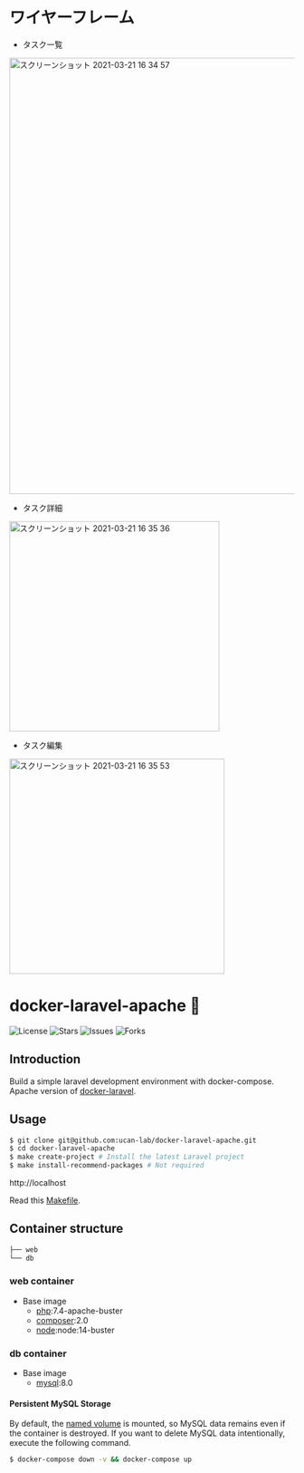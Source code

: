 # ワイヤーフレーム

 - タスク一覧
<img width="770" alt="スクリーンショット 2021-03-21 16 34 57" src="https://user-images.githubusercontent.com/59136013/111897545-d0898180-8a63-11eb-8323-08a5cf96e64b.png">

 - タスク詳細
<img width="371" alt="スクリーンショット 2021-03-21 16 35 36" src="https://user-images.githubusercontent.com/59136013/111897548-d2ebdb80-8a63-11eb-8291-aec590172126.png">

 - タスク編集
<img width="380" alt="スクリーンショット 2021-03-21 16 35 53" src="https://user-images.githubusercontent.com/59136013/111897554-d67f6280-8a63-11eb-8a59-2d26f166cb0b.png">

# docker-laravel-apache 🐳

![License](https://img.shields.io/github/license/ucan-lab/docker-laravel-apache?color=f05340)
![Stars](https://img.shields.io/github/stars/ucan-lab/docker-laravel-apache?color=f05340)
![Issues](https://img.shields.io/github/issues/ucan-lab/docker-laravel-apache?color=f05340)
![Forks](https://img.shields.io/github/forks/ucan-lab/docker-laravel-apache?color=f05340)

## Introduction

Build a simple laravel development environment with docker-compose.
Apache version of [docker-laravel](https://github.com/ucan-lab/docker-laravel).

## Usage

```bash
$ git clone git@github.com:ucan-lab/docker-laravel-apache.git
$ cd docker-laravel-apache
$ make create-project # Install the latest Laravel project
$ make install-recommend-packages # Not required
```

http://localhost

Read this [Makefile](https://github.com/ucan-lab/docker-laravel-apache/blob/master/Makefile).

## Container structure

```bash
├── web
└── db
```

### web container

- Base image
  - [php](https://hub.docker.com/_/php):7.4-apache-buster
  - [composer](https://hub.docker.com/_/composer):2.0
  - [node](https://hub.docker.com/_/node):node:14-buster

### db container

- Base image
  - [mysql](https://hub.docker.com/_/mysql):8.0

#### Persistent MySQL Storage

By default, the [named volume](https://docs.docker.com/compose/compose-file/#volumes) is mounted, so MySQL data remains even if the container is destroyed.
If you want to delete MySQL data intentionally, execute the following command.

```bash
$ docker-compose down -v && docker-compose up
```
